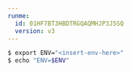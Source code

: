 ```yaml
---
runme:
  id: 01HF7BT3HBDTRGQAQMHJP3J5SQ
  version: v3
---
```


```sh {"id":"01HF7BT3HBDTRGQAQMHFPKGXRH"}
$ export ENV="<insert-env-here>"
$ echo "ENV=$ENV"
```
